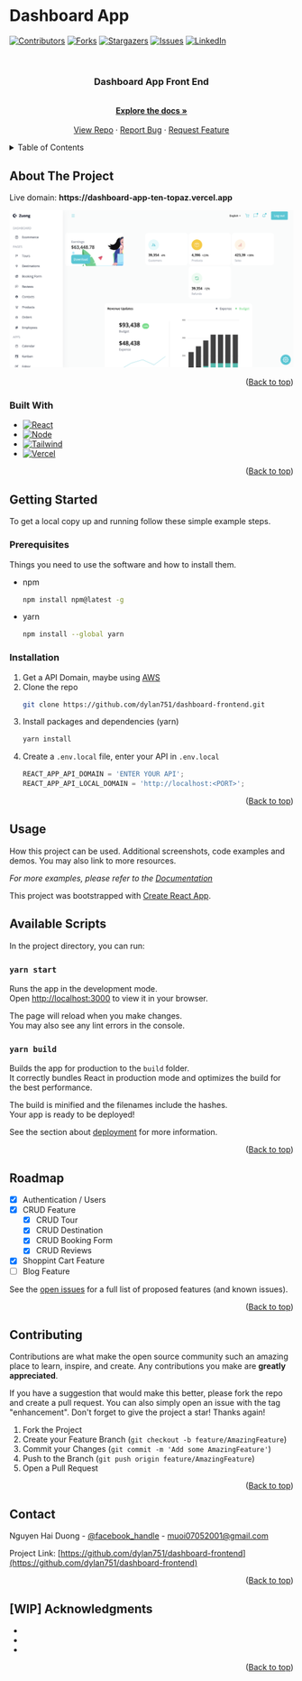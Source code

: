 # Dashboard App

<a name="readme-top"></a>
[![Contributors][contributors-shield]][contributors-url]
[![Forks][forks-shield]][forks-url]
[![Stargazers][stars-shield]][stars-url]
[![Issues][issues-shield]][issues-url]
[![LinkedIn][linkedin-shield]][linkedin-url]

<!-- PROJECT LOGO -->
<br />
<div align="center">
  <a href="https://github.com/dylan751/dashboard-frontend">
  </a>

<h3 align="center">Dashboard App Front End</h3>

  <p align="center">
    <br />
    <a href="https://github.com/dylan751/dashboard-frontend"><strong>Explore the docs »</strong></a>
    <br />
    <br />
    <a href="https://github.com/dylan751/dashboard-frontend">View Repo</a>
    ·
    <a href="https://github.com/dylan751/dashboard-frontend/issues">Report Bug</a>
    ·
    <a href="https://github.com/dylan751/dashboard-frontend/issues">Request Feature</a>
  </p>
</div>

<!-- TABLE OF CONTENTS -->
<details>
  <summary>Table of Contents</summary>
  <ol>
    <li>
      <a href="#about-the-project">About The Project</a>
      <ul>
        <li><a href="#built-with">Built With</a></li>
      </ul>
    </li>
    <li>
      <a href="#getting-started">Getting Started</a>
      <ul>
        <li><a href="#prerequisites">Prerequisites</a></li>
        <li><a href="#installation">Installation</a></li>
      </ul>
    </li>
    <li><a href="#usage">Usage</a></li>
    <li><a href="#roadmap">Roadmap</a></li>
    <li><a href="#contributing">Contributing</a></li>
    <li><a href="#contact">Contact</a></li>
    <li><a href="#acknowledgments">Acknowledgments</a></li>
  </ol>
</details>

<!-- ABOUT THE PROJECT -->

## About The Project

<p>Live domain: <strong>https://dashboard-app-ten-topaz.vercel.app</strong></p>

<img src="public/images/project-screenshot.png" />

<p align="right">(<a href="#readme-top">Back to top</a>)</p>

### Built With

- [![React][react.js]][react-url]
- [![Node][nest.js]][nest-url]
- [![Tailwind][tailwind]][tailwind-url]
- [![Vercel][vercel]][vercel-url]

<p align="right">(<a href="#readme-top">Back to top</a>)</p>

<!-- GETTING STARTED -->

## Getting Started

To get a local copy up and running follow these simple example steps.

### Prerequisites

Things you need to use the software and how to install them.

- npm
  ```sh
  npm install npm@latest -g
  ```
- yarn
  ```sh
  npm install --global yarn
  ```

### Installation

1. Get a API Domain, maybe using [AWS](https://vercel.amazon.com/)
2. Clone the repo
   ```sh
   git clone https://github.com/dylan751/dashboard-frontend.git
   ```
3. Install packages and dependencies (yarn)
   ```sh
   yarn install
   ```
4. Create a `.env.local` file, enter your API in `.env.local`
   ```js
   REACT_APP_API_DOMAIN = 'ENTER YOUR API';
   REACT_APP_API_LOCAL_DOMAIN = 'http://localhost:<PORT>';
   ```

<p align="right">(<a href="#readme-top">Back to top</a>)</p>

<!-- USAGE EXAMPLES -->

## Usage

How this project can be used. Additional screenshots, code examples and demos. You may also link to more resources.

_For more examples, please refer to the [Documentation](https://booking.com)_

This project was bootstrapped with [Create React App](https://github.com/facebook/create-react-app).

## Available Scripts

In the project directory, you can run:

### `yarn start`

Runs the app in the development mode.\
Open [http://localhost:3000](http://localhost:3000) to view it in your browser.

The page will reload when you make changes.\
You may also see any lint errors in the console.

### `yarn build`

Builds the app for production to the `build` folder.\
It correctly bundles React in production mode and optimizes the build for the best performance.

The build is minified and the filenames include the hashes.\
Your app is ready to be deployed!

See the section about [deployment](https://facebook.github.io/create-react-app/docs/deployment) for more information.

<p align="right">(<a href="#readme-top">Back to top</a>)</p>

<!-- ROADMAP -->

## Roadmap

- [x] Authentication / Users
- [x] CRUD Feature
  - [x] CRUD Tour
  - [x] CRUD Destination
  - [x] CRUD Booking Form
  - [x] CRUD Reviews
- [x] Shoppint Cart Feature
- [ ] Blog Feature

See the [open issues](https://github.com/dylan751/dashboard-frontend/issues) for a full list of proposed features (and known issues).

<p align="right">(<a href="#readme-top">Back to top</a>)</p>

<!-- CONTRIBUTING -->

## Contributing

Contributions are what make the open source community such an amazing place to learn, inspire, and create. Any contributions you make are **greatly appreciated**.

If you have a suggestion that would make this better, please fork the repo and create a pull request. You can also simply open an issue with the tag "enhancement".
Don't forget to give the project a star! Thanks again!

1. Fork the Project
2. Create your Feature Branch (`git checkout -b feature/AmazingFeature`)
3. Commit your Changes (`git commit -m 'Add some AmazingFeature'`)
4. Push to the Branch (`git push origin feature/AmazingFeature`)
5. Open a Pull Request

<p align="right">(<a href="#readme-top">Back to top</a>)</p>

<!-- CONTACT -->

## Contact

Nguyen Hai Duong - [@facebook_handle](https://www.facebook.com/duong.nguyenhai.7140/) - muoi07052001@gmail.com

Project Link: [https://github.com/dylan751/dashboard-frontend](https://github.com/dylan751/dashboard-frontend)

<p align="right">(<a href="#readme-top">Back to top</a>)</p>

<!-- ACKNOWLEDGMENTS -->

## [WIP] Acknowledgments

- []()
- []()
- []()

<p align="right">(<a href="#readme-top">Back to top</a>)</p>

<!-- MARKDOWN LINKS & IMAGES -->
<!-- https://www.markdownguide.org/basic-syntax/#reference-style-links -->

[contributors-shield]: https://img.shields.io/github/contributors/muoi07052001/dashboard-frontend.svg?style=for-the-badge
[contributors-url]: https://github.com/dylan751/dashboard-frontend/graphs/contributors
[forks-shield]: https://img.shields.io/github/forks/muoi07052001/dashboard-frontend.svg?style=for-the-badge
[forks-url]: https://github.com/dylan751/dashboard-frontend/network/members
[stars-shield]: https://img.shields.io/github/stars/muoi07052001/dashboard-frontend.svg?style=for-the-badge
[stars-url]: https://github.com/dylan751/dashboard-frontend/stargazers
[issues-shield]: https://img.shields.io/github/issues/muoi07052001/dashboard-frontend.svg?style=for-the-badge
[issues-url]: https://github.com/dylan751/dashboard-frontend/issues
[license-shield]: https://img.shields.io/github/license/muoi07052001/dashboard-frontend.svg?style=for-the-badge
[license-url]: https://github.com/dylan751/dashboard-frontend/blob/master/LICENSE.txt
[linkedin-shield]: https://img.shields.io/badge/-LinkedIn-black.svg?style=for-the-badge&logo=linkedin&colorB=555
[linkedin-url]: https://www.linkedin.com/in/nguyen-duong-072879247/
[product-screenshot]: images/product-screenshot.png
[react.js]: https://img.shields.io/badge/React-20232A?style=for-the-badge&logo=react&logoColor=61DAFB
[react-url]: https://reactjs.org/
[nest.js]: https://img.shields.io/badge/Nest.js-e0234d?style=for-the-badge&logo=nestjs&logoColor=white
[nest-url]: https://nestjs.com/
[express.js]: https://img.shields.io/badge/Express.js-000000?style=for-the-badge&logo=express&logoColor=white
[express-url]: https://expressjs.com/
[tailwind]: https://img.shields.io/badge/Tailwind-38bdf9?style=for-the-badge&logo=tailwindcss&logoColor=white
[tailwind-url]: https://tailwindcss.com/
[vercel]: https://img.shields.io/badge/vercel-000000?style=for-the-badge&logo=vercel&logoColor=white
[vercel-url]: https://vercel.com/
